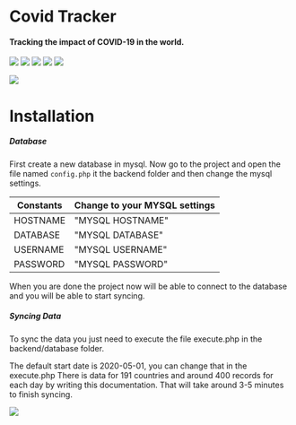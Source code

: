 # Covid Tracker

#### Tracking the impact of COVID-19 in the world.

![](https://img.shields.io/badge/html5%20-%23323330.svg?&style=for-the-badge&logo=html5&logoColor=%23E34F26) ![](https://img.shields.io/badge/css3%20-%23323330.svg?&style=for-the-badge&logo=css3&logoColor=%231572B6) ![](https://img.shields.io/badge/javascript%20-%23323330.svg?&style=for-the-badge&logo=javascript&logoColor=%23F7DF1E) ![](https://img.shields.io/badge/php-%23323330.svg?&style=for-the-badge&logo=php&logoColor=%23777BB4) ![](https://img.shields.io/badge/mysql-%23323330.svg?&style=for-the-badge&logo=mysql&logoColor=white)

![](https://i.imgur.com/ejWYmTU.png)

# Installation

##### Database

First create a new database in mysql.
Now go to the project and open the file named `config.php` it the backend folder and then change the mysql settings.

| Constants | Change to your MYSQL settings |
| --------- | ----------------------------- |
| HOSTNAME  | "MYSQL HOSTNAME"              |
| DATABASE  | "MYSQL DATABASE"              |
| USERNAME  | "MYSQL USERNAME"              |
| PASSWORD  | "MYSQL PASSWORD"              |

When you are done the project now will be able to connect to
the database and you will be able to start syncing.

##### Syncing Data

To sync the data you just need to execute the file execute.php
in the backend/database folder.

The default start date is 2020-05-01, you can change that in the execute.php
There is data for 191 countries and around 400 records for each day by writing this documentation.
That will take around 3-5 minutes to finish syncing.

![](https://im4.ezgif.com/tmp/ezgif-4-e91c403699d1.gif)

